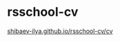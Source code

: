 # rsschool-cv

[shibaev-ilya.github.io/rsschool-cv/cv](https://shibaev-ilya.github.io/rsschool-cv/cv)